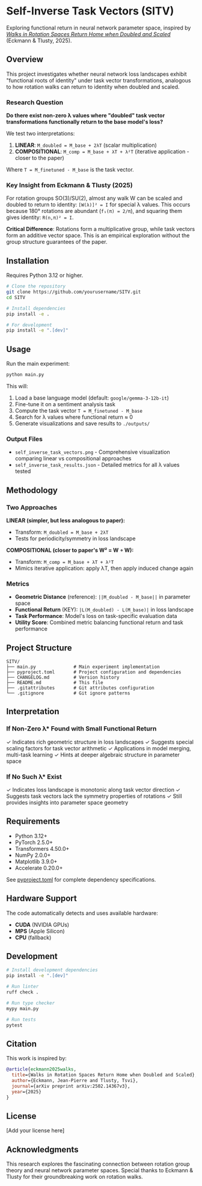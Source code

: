 # Self-Inverse Task Vectors (SITV)

Exploring functional return in neural network parameter space, inspired by [*Walks in Rotation Spaces Return Home when Doubled and Scaled*](https://arxiv.org/abs/2502.14367) (Eckmann & Tlusty, 2025).

## Overview

This project investigates whether neural network loss landscapes exhibit "functional roots of identity" under task vector transformations, analogous to how rotation walks can return to identity when doubled and scaled.

### Research Question

**Do there exist non-zero λ values where "doubled" task vector transformations functionally return to the base model's loss?**

We test two interpretations:

1. **LINEAR**: `M_doubled = M_base + 2λT` (scalar multiplication)
2. **COMPOSITIONAL**: `M_comp = M_base + λT + λ²T` (iterative application - closer to the paper)

Where `T = M_finetuned - M_base` is the task vector.

### Key Insight from Eckmann & Tlusty (2025)

For rotation groups SO(3)/SU(2), almost any walk W can be scaled and doubled to return to identity: `[W(λ)]² = I` for special λ values. This occurs because 180° rotations are abundant (`f₁(π) = 2/π`), and squaring them gives identity: `R(n,π)² = I`.

**Critical Difference**: Rotations form a multiplicative group, while task vectors form an additive vector space. This is an empirical exploration without the group structure guarantees of the paper.

## Installation

Requires Python 3.12 or higher.

```bash
# Clone the repository
git clone https://github.com/yourusername/SITV.git
cd SITV

# Install dependencies
pip install -e .

# For development
pip install -e ".[dev]"
```

## Usage

Run the main experiment:

```bash
python main.py
```

This will:
1. Load a base language model (default: `google/gemma-3-12b-it`)
2. Fine-tune it on a sentiment analysis task
3. Compute the task vector `T = M_finetuned - M_base`
4. Search for λ values where functional return ≈ 0
5. Generate visualizations and save results to `./outputs/`

### Output Files

- `self_inverse_task_vectors.png` - Comprehensive visualization comparing linear vs compositional approaches
- `self_inverse_task_results.json` - Detailed metrics for all λ values tested

## Methodology

### Two Approaches

**LINEAR (simpler, but less analogous to paper):**
- Transform: `M_doubled = M_base + 2λT`
- Tests for periodicity/symmetry in loss landscape

**COMPOSITIONAL (closer to paper's W² = W ∘ W):**
- Transform: `M_comp = M_base + λT + λ²T`
- Mimics iterative application: apply λT, then apply induced change again

### Metrics

- **Geometric Distance** (reference): `||M_doubled - M_base||` in parameter space
- **Functional Return** (KEY): `|L(M_doubled) - L(M_base)|` in loss landscape
- **Task Performance**: Model's loss on task-specific evaluation data
- **Utility Score**: Combined metric balancing functional return and task performance

## Project Structure

```
SITV/
├── main.py              # Main experiment implementation
├── pyproject.toml       # Project configuration and dependencies
├── CHANGELOG.md         # Version history
├── README.md            # This file
├── .gitattributes       # Git attributes configuration
└── .gitignore           # Git ignore patterns
```

## Interpretation

### If Non-Zero λ* Found with Small Functional Return

✓ Indicates rich geometric structure in loss landscapes
✓ Suggests special scaling factors for task vector arithmetic
✓ Applications in model merging, multi-task learning
✓ Hints at deeper algebraic structure in parameter space

### If No Such λ* Exist

✓ Indicates loss landscape is monotonic along task vector direction
✓ Suggests task vectors lack the symmetry properties of rotations
✓ Still provides insights into parameter space geometry

## Requirements

- Python 3.12+
- PyTorch 2.5.0+
- Transformers 4.50.0+
- NumPy 2.0.0+
- Matplotlib 3.9.0+
- Accelerate 0.20.0+

See [pyproject.toml](pyproject.toml) for complete dependency specifications.

## Hardware Support

The code automatically detects and uses available hardware:
- **CUDA** (NVIDIA GPUs)
- **MPS** (Apple Silicon)
- **CPU** (fallback)

## Development

```bash
# Install development dependencies
pip install -e ".[dev]"

# Run linter
ruff check .

# Run type checker
mypy main.py

# Run tests
pytest
```

## Citation

This work is inspired by:

```bibtex
@article{eckmann2025walks,
  title={Walks in Rotation Spaces Return Home when Doubled and Scaled},
  author={Eckmann, Jean-Pierre and Tlusty, Tsvi},
  journal={arXiv preprint arXiv:2502.14367v3},
  year={2025}
}
```

## License

[Add your license here]

## Acknowledgments

This research explores the fascinating connection between rotation group theory and neural network parameter spaces. Special thanks to Eckmann & Tlusty for their groundbreaking work on rotation walks.
